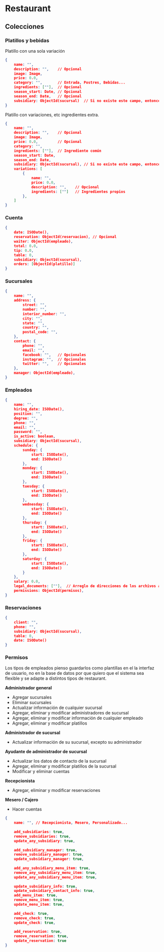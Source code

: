 # Restaurant

## Colecciones

### Platillos y bebidas

Platillo con una sola variación

````json
{
    name: "",
    description: "",	// Opcional
    image: Image,
    price: 0.0,
    category: "",		// Entrada, Postres, Bebidas...
    ingredients: [""],	// Opcional
    season_start: Date,	// Opcional
    season_end: Date,	// Opcional
    subsidiary: ObjectId(sucursal)	// Si no existe este campo, entonces el item es global
}
````

Platillo con variaciones, etc ingredientes extra.

````json
{
    name: "",
    description: "",	// Opcional
    image: Image,
    price: 0.0,			// Opcional
    category: "",
    ingredients: [""],	// Ingrediente común
    season_start: Date,
    season_end: Date,
    subsidiary: ObjectId(sucursal),	// Si no existe este campo, entonces el item es global
    variations: [
        {
            name: "",
            price: 0.0,
    		description: "",	// Opcional
            ingredients: [""]	// Ingredientes propios
        },
    ]
}
````

### Cuenta

````json
{
    date: ISODate(),
    reservation: ObjectId(reservacion),	// Opcional
    waiter: ObjectId(empleado),
    total: 0.0,
    tip: 0.0,
    table: 0,
    subsidiary: ObjectId(sucursal),
	orders: [ObjectId(platillo)]
}
````

### Sucursales

````json
{
    name: "",
    address: {
        street: "",
        number: "",
        interior_number: "",
        city: "",
        state: "",
        country: "",
        postal_code: "",
    },
    contact: {
        phone: "",
        email: "",
        facebook: "",	// Opcionales
        instagram: "",	// Opcionales
        twitter: "",	// Opcionales
    },
    manager: ObjectId(empleado),
}
````

### Empleados

````json
{
    name: "",
    hiring_date: ISODate(),
    position: "",
    degree: "",
    phone: "",
    email: "",
    password: "",
    is_active: boolean,
    subsidiary: ObjectId(sucursal),
    schedule: {
        sunday: {
            start: ISODate(),
            end: ISODate()
        },
        monday: {
            start: ISODate(),
            end: ISODate()
        },
        tuesday: {
            start: ISODate(),
            end: ISODate()
        },
        wednesday: {
            start: ISODate(),
            end: ISODate()
        },
        thursday: {
            start: ISODate(),
            end: ISODate()
        },
        friday: {
            start: ISODate(),
            end: ISODate()
        },
        saturday: {
            start: ISODate(),
            end: ISODate()
        }
    },
    salary: 0.0,
    legal_documents: [""],	// Arreglo de direcciones de los archivos almacenados en el servidor
    permissions: ObjectId(permisos),
}
````

### Reservaciones

````json
{
    client: "",
    phone: "",
    subsidiary: ObjectId(sucursal),
    table: 0,
    date: ISODate()
}
````

### Permisos

Los tipos de empleados pienso guardarlos como plantillas en el la interfaz de usuario, no en la base de datos por que quiero que el sistema sea flexible y se adapte a distintos tipos de restaurant.

**Administrador general**

- Agregar sucursales
- Eliminar sucursales
- Actualizar información de cualquier sucursal
- Agregar, eliminar y modificar administradores de sucursal
- Agregar, eliminar y modificar información de cualquier empleado
- Agregar, eliminar y modificar platillos

**Administrador de sucursal**

- Actualizar información de su sucursal, excepto su administrador

**Ayudante de administrador de sucursal**

- Actualizar los datos de contacto de la sucursal
- Agregar, eliminar y modificar platillos de la sucursal
- Modificar y eliminar cuentas

**Recepcionista**

- Agregar, eliminar y modificar reservaciones

**Mesero / Cajero**

- Hacer cuentas

````json
{
    name: "", // Recepcionista, Mesero, Personalizado...
    
    add_subsidiaries: true,
    remove_subsidiaries: true,
    update_any_subsidiary: true,
    
    add_subsidiary_manager: true,
    remove_subsidiary_manager: true,
    update_subsidiary_manager: true,
    
    add_any_subsidiary_menu_item: true,
    remove_any_subsidiary_menu_item: true,
    update_any_subsidiary_menu_item: true,
    
    update_subsidiary_info: true,
    update_subsidiary_contact_info: true,
    add_menu_item: true,
    remove_menu_item: true,
    update_menu_item: true,
    
    add_check: true,
    remove_check: true,
    update_check: true,
    
    add_reservation: true,
    remove_reservation: true,
    update_reservation: true
}
````
